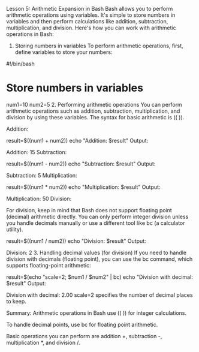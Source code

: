 Lesson 5: Arithmetic Expansion in Bash
Bash allows you to perform arithmetic operations using variables. It's simple to store numbers in variables and then perform calculations like addition, subtraction, multiplication, and division. Here's how you can work with arithmetic operations in Bash:

1. Storing numbers in variables
To perform arithmetic operations, first, define variables to store your numbers:


#!/bin/bash

# Store numbers in variables
num1=10
num2=5
2. Performing arithmetic operations
You can perform arithmetic operations such as addition, subtraction, multiplication, and division by using these variables. The syntax for basic arithmetic is (( )).

Addition:


result=$((num1 + num2))
echo "Addition: $result"
Output:


Addition: 15
Subtraction:


result=$((num1 - num2))
echo "Subtraction: $result"
Output:


Subtraction: 5
Multiplication:


result=$((num1 * num2))
echo "Multiplication: $result"
Output:


Multiplication: 50
Division:

For division, keep in mind that Bash does not support floating point (decimal) arithmetic directly. You can only perform integer division unless you handle decimals manually or use a different tool like bc (a calculator utility).


result=$((num1 / num2))
echo "Division: $result"
Output:


Division: 2
3. Handling decimal values (for division)
If you need to handle division with decimals (floating point), you can use the bc command, which supports floating-point arithmetic:

result=$(echo "scale=2; $num1 / $num2" | bc)
echo "Division with decimal: $result"
Output:


Division with decimal: 2.00
scale=2 specifies the number of decimal places to keep.

Summary:
Arithmetic operations in Bash use (( )) for integer calculations.

To handle decimal points, use bc for floating point arithmetic.

Basic operations you can perform are addition +, subtraction -, multiplication *, and division /.